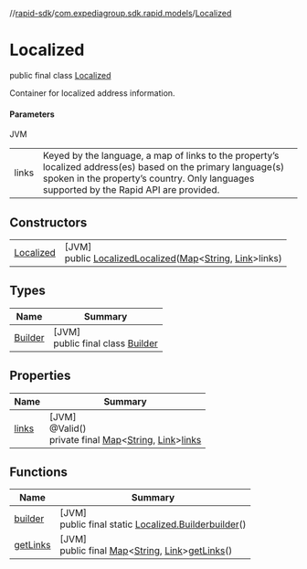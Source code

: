 //[rapid-sdk](../../../index.md)/[com.expediagroup.sdk.rapid.models](../index.md)/[Localized](index.md)

# Localized

public final class [Localized](index.md)

Container for localized address information.

#### Parameters

JVM

| | |
|---|---|
| links | Keyed by the language, a map of links to the property’s localized address(es) based on the primary language(s) spoken in the property’s country. Only languages supported by the Rapid API are provided. |

## Constructors

| | |
|---|---|
| [Localized](-localized.md) | [JVM]<br>public [Localized](index.md)[Localized](-localized.md)([Map](https://docs.oracle.com/javase/8/docs/api/java/util/Map.html)&lt;[String](https://docs.oracle.com/javase/8/docs/api/java/lang/String.html), [Link](../-link/index.md)&gt;links) |

## Types

| Name | Summary |
|---|---|
| [Builder](-builder/index.md) | [JVM]<br>public final class [Builder](-builder/index.md) |

## Properties

| Name | Summary |
|---|---|
| [links](index.md#371677185%2FProperties%2F700308213) | [JVM]<br>@Valid()<br>private final [Map](https://docs.oracle.com/javase/8/docs/api/java/util/Map.html)&lt;[String](https://docs.oracle.com/javase/8/docs/api/java/lang/String.html), [Link](../-link/index.md)&gt;[links](index.md#371677185%2FProperties%2F700308213) |

## Functions

| Name | Summary |
|---|---|
| [builder](builder.md) | [JVM]<br>public final static [Localized.Builder](-builder/index.md)[builder](builder.md)() |
| [getLinks](get-links.md) | [JVM]<br>public final [Map](https://docs.oracle.com/javase/8/docs/api/java/util/Map.html)&lt;[String](https://docs.oracle.com/javase/8/docs/api/java/lang/String.html), [Link](../-link/index.md)&gt;[getLinks](get-links.md)() |
